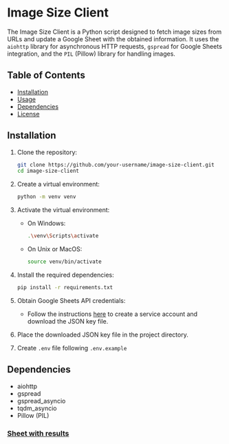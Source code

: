 # Image Size Client

The Image Size Client is a Python script designed to fetch image sizes from URLs and update a Google Sheet with the obtained information. It uses the `aiohttp` library for asynchronous HTTP requests, `gspread` for Google Sheets integration, and the `PIL` (Pillow) library for handling images.

## Table of Contents

- [Installation](#installation)
- [Usage](#usage)
- [Dependencies](#dependencies)
- [License](#license)

## Installation

1. Clone the repository:

    ```bash
    git clone https://github.com/your-username/image-size-client.git
    cd image-size-client
    ```

2. Create a virtual environment:

    ```bash
    python -m venv venv
    ```

3. Activate the virtual environment:

    - On Windows:

        ```bash
        .\venv\Scripts\activate
        ```

    - On Unix or MacOS:

        ```bash
        source venv/bin/activate
        ```

4. Install the required dependencies:

    ```bash
    pip install -r requirements.txt
    ```

6. Obtain Google Sheets API credentials:

    - Follow the instructions [here](https://gspread.readthedocs.io/en/latest/oauth2.html) to create a service account and download the JSON key file.

7. Place the downloaded JSON key file in the project directory.

8. Create `.env` file following `.env.example`

## Dependencies

- aiohttp
- gspread
- gspread_asyncio
- tqdm_asyncio
- Pillow (PIL)

### [Sheet with results](https://docs.google.com/spreadsheets/d/1YLapSHmGJHjAAk9jrzIFLUAf8c--LoZU1utiMYdcCxA/edit#gid=1902149593)
